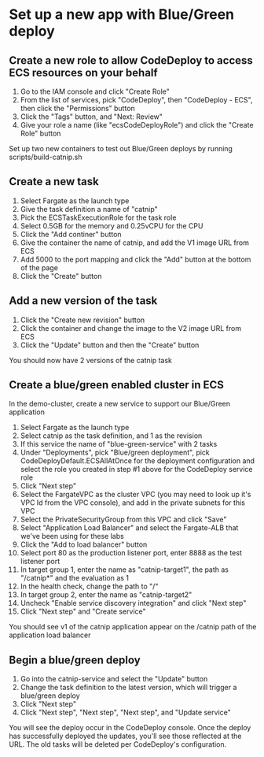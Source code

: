 # Set up a new app with Blue/Green deploy

## Create a new role to allow CodeDeploy to access ECS resources on your behalf
1. Go to the IAM console and click "Create Role"
2. From the list of services, pick "CodeDeploy", then "CodeDeploy - ECS", then click the "Permissions" button
3. Click the "Tags" button, and "Next: Review"
4. Give your role a name (like "ecsCodeDeployRole") and click the "Create Role" button
  
Set up two new containers to test out Blue/Green deploys by running scripts/build-catnip.sh

## Create a new task
1. Select Fargate as the launch type
2. Give the task definition a name of "catnip"
3. Pick the ECSTaskExecutionRole for the task role
4. Select 0.5GB for the memory and 0.25vCPU for the CPU
5. Click the "Add continer" button
6. Give the container the name of catnip, and add the V1 image URL from ECS
7. Add 5000 to the port mapping and click the "Add" button at the bottom of the page
8. Click the "Create" button

## Add a new version of the task
1. Click the "Create new revision" button
2. Click the container and change the image to the V2 image URL from ECS
3. Click the "Update" button and then the "Create" button

You should now have 2 versions of the catnip task
  
## Create a blue/green enabled cluster in ECS

In the demo-cluster, create a new service to support our Blue/Green application
1. Select Fargate as the launch type
2. Select catnip as the task definition, and 1 as the revision 
3. If this service the name of "blue-green-service" with 2 tasks
4. Under "Deployments", pick "Blue/green deployment", pick CodeDeployDefault.ECSAllAtOnce for the deployment configuration and select the role you created in step #1 above for the CodeDeploy service role
5. Click "Next step"
6. Select the FargateVPC as the cluster VPC (you may need to look up it's VPC Id from the VPC console), and add in the private subnets for this VPC
7. Select the PrivateSecurityGroup from this VPC and click "Save"
8. Select "Application Load Balancer" and select the Fargate-ALB that we've been using for these labs
9. Click the "Add to load balancer" button
10. Select port 80 as the production listener port, enter 8888 as the test listener port
11. In target group 1, enter the name as "catnip-target1", the path as "/catnip*" and the evaluation as 1
12. In the health check, change the path to "/"
13. In target group 2, enter the name as "catnip-target2"
14. Uncheck "Enable service discovery integration" and click "Next step"
15. Click "Next step" and "Create service"
  
You should see v1 of the catnip application appear on the /catnip path of the application load balancer

## Begin a blue/green deploy

1. Go into the catnip-service and select the "Update" button
2. Change the task definition to the latest version, which will trigger a blue/green deploy
3. Click "Next step"
4. Click "Next step", "Next step", "Next step", and "Update service"

You will see the deploy occur in the CodeDeploy console. Once the deploy has successfully deployed the updates, you'll see those reflected at the URL. The old tasks will be deleted per CodeDeploy's configuration.
